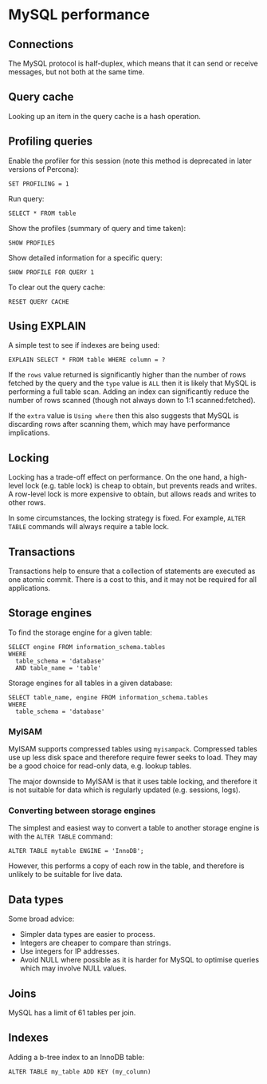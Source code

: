 # MySQL performance

## Connections

The MySQL protocol is half-duplex, which means that it can send or receive
messages, but not both at the same time.

## Query cache

Looking up an item in the query cache is a hash operation.

## Profiling queries

Enable the profiler for this session (note this method is deprecated in later
versions of Percona):

`SET PROFILING = 1`

Run query:

`SELECT * FROM table`

Show the profiles (summary of query and time taken):

`SHOW PROFILES`

Show detailed information for a specific query:

`SHOW PROFILE FOR QUERY 1`

To clear out the query cache:

`RESET QUERY CACHE`

## Using EXPLAIN

A simple test to see if indexes are being used:

`EXPLAIN SELECT * FROM table WHERE column = ?`

If the `rows` value returned is significantly higher than the number of rows
fetched by the query and the `type` value is `ALL` then it is likely that MySQL
is performing a full table scan. Adding an index can significantly reduce the
number of rows scanned  (though not always down to 1:1 scanned:fetched).

If the `extra` value is `Using where` then this also suggests that MySQL is
discarding rows after scanning them, which may have performance implications.

## Locking

Locking has a trade-off effect on performance. On the one hand, a high-level
lock (e.g. table lock) is cheap to obtain, but prevents reads and writes. A
row-level lock is more expensive to obtain, but allows reads and writes to other
rows.

In some circumstances, the locking strategy is fixed. For example, `ALTER TABLE`
commands will always require a table lock.

## Transactions

Transactions help to ensure that a collection of statements are executed as one
atomic commit. There is a cost to this, and it may not be required for all
applications.

## Storage engines

To find the storage engine for a given table:

```
SELECT engine FROM information_schema.tables
WHERE
  table_schema = 'database'
  AND table_name = 'table'
```

Storage engines for all tables in a given database:

```
SELECT table_name, engine FROM information_schema.tables
WHERE
  table_schema = 'database'
```

### MyISAM

MyISAM supports compressed tables using `myisampack`. Compressed tables use up
less disk space and therefore require fewer seeks to load. They may be a good
choice for read-only data, e.g. lookup tables.

The major downside to MyISAM is that it uses table locking, and therefore it is
not suitable for data which is regularly updated (e.g. sessions, logs).

### Converting between storage engines

The simplest and easiest way to convert a table to another storage engine is
with the `ALTER TABLE` command:

```
ALTER TABLE mytable ENGINE = 'InnoDB';
```

However, this performs a copy of each row in the table, and therefore is
unlikely to be suitable for live data.

## Data types

Some broad advice:

 * Simpler data types are easier to process.
 * Integers are cheaper to compare than strings.
 * Use integers for IP addresses.
 * Avoid NULL where possible as it is harder for MySQL to optimise queries which
 may involve NULL values.


## Joins

MySQL has a limit of 61 tables per join.

## Indexes

Adding a b-tree index to an InnoDB table:

`ALTER TABLE my_table ADD KEY (my_column)`
